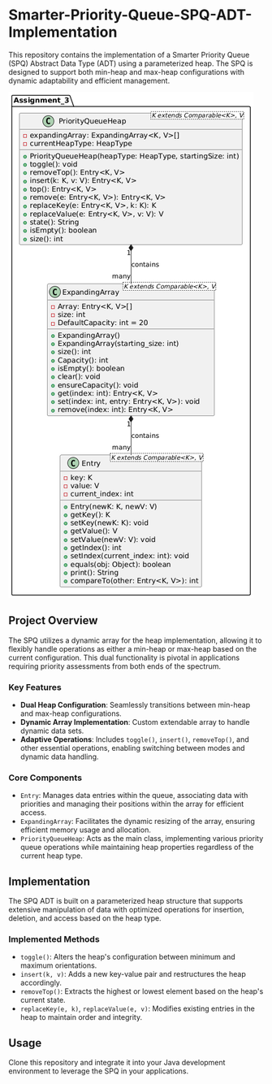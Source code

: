 # Smarter-Priority-Queue-SPQ-ADT-Implementation

This repository contains the implementation of a Smarter Priority Queue (SPQ) Abstract Data Type (ADT) using a parameterized heap. The SPQ is designed to support both min-heap and max-heap configurations with dynamic adaptability and efficient management.

![UML Diagram](https://github.com/Silent0Wings/Smarter-Priority-Queue-SPQ-ADT-Implementation/blob/ac0fec116405b1a92af00ff598ba523c32663dd0/SPQ/UML.png)
## Project Overview

The SPQ utilizes a dynamic array for the heap implementation, allowing it to flexibly handle operations as either a min-heap or max-heap based on the current configuration. This dual functionality is pivotal in applications requiring priority assessments from both ends of the spectrum.

### Key Features

- **Dual Heap Configuration**: Seamlessly transitions between min-heap and max-heap configurations.
- **Dynamic Array Implementation**: Custom extendable array to handle dynamic data sets.
- **Adaptive Operations**: Includes `toggle()`, `insert()`, `removeTop()`, and other essential operations, enabling switching between modes and dynamic data handling.

### Core Components

- `Entry`: Manages data entries within the queue, associating data with priorities and managing their positions within the array for efficient access.
- `ExpandingArray`: Facilitates the dynamic resizing of the array, ensuring efficient memory usage and allocation.
- `PriorityQueueHeap`: Acts as the main class, implementing various priority queue operations while maintaining heap properties regardless of the current heap type.

## Implementation

The SPQ ADT is built on a parameterized heap structure that supports extensive manipulation of data with optimized operations for insertion, deletion, and access based on the heap type.

### Implemented Methods

- `toggle()`: Alters the heap's configuration between minimum and maximum orientations.
- `insert(k, v)`: Adds a new key-value pair and restructures the heap accordingly.
- `removeTop()`: Extracts the highest or lowest element based on the heap's current state.
- `replaceKey(e, k)`, `replaceValue(e, v)`: Modifies existing entries in the heap to maintain order and integrity.

## Usage

Clone this repository and integrate it into your Java development environment to leverage the SPQ in your applications.
